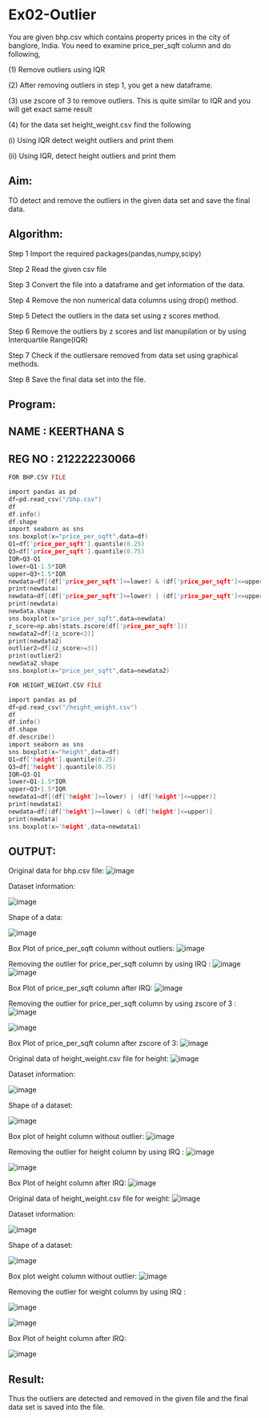 # Ex02-Outlier
You are given bhp.csv which contains property prices in the city of banglore, India. You need to examine price_per_sqft column and do following,

(1) Remove outliers using IQR

(2) After removing outliers in step 1, you get a new dataframe.

(3) use zscore of 3 to remove outliers. This is quite similar to IQR and you will get exact same result

(4) for the data set height_weight.csv find the following

(i) Using IQR detect weight outliers and print them

(ii) Using IQR, detect height outliers and print them

## Aim:
TO detect and remove the outliers in the given data set and save the final data.

## Algorithm:
Step 1 Import the required packages(pandas,numpy,scipy)

Step 2 Read the given csv file

Step 3 Convert the file into a dataframe and get information of the data.

Step 4 Remove the non numerical data columns using drop() method.

Step 5 Detect the outliers in the data set using z scores method.

Step 6 Remove the outliers by z scores and list manupilation or by using Interquartile Range(IQR)

Step 7 Check if the outliersare removed from data set using graphical methods.

Step 8 Save the final data set into the file.

## Program:

## NAME : KEERTHANA S
## REG NO : 212222230066
```C
FOR BHP.CSV FILE

import pandas as pd
df=pd.read_csv("/bhp.csv")
df
df.info()
df.shape
import seaborn as sns
sns.boxplot(x="price_per_sqft",data=df)
Q1=df['price_per_sqft'].quantile(0.25)
Q3=df['price_per_sqft'].quantile(0.75)
IQR=Q3-Q1
lower=Q1-1.5*IQR
upper=Q3+1.5*IQR
newdata=df[(df['price_per_sqft']>=lower) & (df['price_per_sqft']<=upper)]
print(newdata)
newdata=df[(df['price_per_sqft']>=lower) | (df['price_per_sqft']<=upper)]
print(newdata)
newdata.shape
sns.boxplot(x="price_per_sqft",data=newdata)
z_score=np.abs(stats.zscore(df['price_per_sqft']))
newdata2=df[(z_score<3)]
print(newdata2)
outlier2=df[(z_score>=3)]
print(outlier2)
newdata2.shape
sns.boxplot(x="price_per_sqft",data=newdata2)

FOR HEIGHT_WEIGHT.CSV FILE

import pandas as pd
df=pd.read_csv("/height_weight.csv")
df
df.info()
df.shape
df.describe()
import seaborn as sns
sns.boxplot(x="height",data=df)
Q1=df['height'].quantile(0.25)
Q3=df['height'].quantile(0.75)
IQR=Q3-Q1
lower=Q1-1.5*IQR
upper=Q3+1.5*IQR
newdata1=df[(df['height']>=lower) | (df['height']<=upper)]
print(newdata1)
newdata=df[(df['height']>=lower) & (df['height']<=upper)]
print(newdata)
sns.boxplot(x='height',data=newdata1)
```
## OUTPUT:
Original data for bhp.csv file:
![image](https://github.com/Keerthanasampathkumar/ODD2023---Datascience---Ex-02/assets/119477890/483db17f-65ea-48da-a4eb-565dc13b9f42)

Dataset information:

![image](https://github.com/Keerthanasampathkumar/ODD2023---Datascience---Ex-02/assets/119477890/628fa0f8-d843-4417-8105-9251ed87542b)

Shape of a data:

![image](https://github.com/Keerthanasampathkumar/ODD2023---Datascience---Ex-02/assets/119477890/b57a7bf5-dde2-439e-aa37-d7612fd5cf2a)

Box Plot of price_per_sqft column without outliers:
![image](https://github.com/Keerthanasampathkumar/ODD2023---Datascience---Ex-02/assets/119477890/c1604a39-f8bf-4d40-8976-2b80382747c6)

Removing the outlier for price_per_sqft column by using IRQ :
![image](https://github.com/Keerthanasampathkumar/ODD2023---Datascience---Ex-02/assets/119477890/5a544fdd-b038-470d-b007-1a372cb9a28a)
![image](https://github.com/Keerthanasampathkumar/ODD2023---Datascience---Ex-02/assets/119477890/efddbd34-cee5-41bd-80a9-ce4045440b3f)

Box Plot of price_per_sqft column after IRQ:
![image](https://github.com/Keerthanasampathkumar/ODD2023---Datascience---Ex-02/assets/119477890/225fa4c6-ba0a-475d-9fe4-805624dc9f5d)

Removing the outlier for price_per_sqft column by using zscore of 3 :
![image](https://github.com/Keerthanasampathkumar/ODD2023---Datascience---Ex-02/assets/119477890/1f4639fe-4d73-4377-a5e6-c7f432871039)

![image](https://github.com/Keerthanasampathkumar/ODD2023---Datascience---Ex-02/assets/119477890/64ec03f8-07e3-4c73-843b-f87876e92eef)

Box Plot of price_per_sqft column after zscore of 3:
![image](https://github.com/Keerthanasampathkumar/ODD2023---Datascience---Ex-02/assets/119477890/3ad47060-6318-4217-acaf-a8061ee9af33)

Original data of height_weight.csv file for height:
![image](https://github.com/Keerthanasampathkumar/ODD2023---Datascience---Ex-02/assets/119477890/79c7f351-7080-40c9-ac21-438dde0a6d19)

Dataset information:

![image](https://github.com/Keerthanasampathkumar/ODD2023---Datascience---Ex-02/assets/119477890/729a31e0-eef9-4e0f-80f4-759ac197acf7)

Shape of a dataset:

![image](https://github.com/Keerthanasampathkumar/ODD2023---Datascience---Ex-02/assets/119477890/8edcea6d-6b95-4f3b-a713-9a6077f0277a)


Box plot of height column without outlier:
![image](https://github.com/Keerthanasampathkumar/ODD2023---Datascience---Ex-02/assets/119477890/1e7ad805-3511-4275-abcc-9a5c99f16bdf)

Removing the outlier for height column by using IRQ :
![image](https://github.com/Keerthanasampathkumar/ODD2023---Datascience---Ex-02/assets/119477890/6a3fc22d-fcae-487e-8e41-6b8f19c15094)

![image](https://github.com/Keerthanasampathkumar/ODD2023---Datascience---Ex-02/assets/119477890/2c2caeab-deff-4361-9101-87a291146e1e)

Box Plot of height column after IRQ:
![image](https://github.com/Keerthanasampathkumar/ODD2023---Datascience---Ex-02/assets/119477890/6471fdc3-243e-4af1-963e-715d89549848)

Original data of height_weight.csv file for weight:
![image](https://github.com/Keerthanasampathkumar/ODD2023---Datascience---Ex-02/assets/119477890/cfc4293d-2a35-443c-a0da-ad23efe533b0)

Dataset information:


![image](https://github.com/Keerthanasampathkumar/ODD2023---Datascience---Ex-02/assets/119477890/76384c92-af1d-46d5-856b-60f091c06798)

Shape of a dataset:


![image](https://github.com/Keerthanasampathkumar/ODD2023---Datascience---Ex-02/assets/119477890/2069a380-d230-4e76-b0be-a915316e4306)

Box plot weight column without outlier:
![image](https://github.com/Keerthanasampathkumar/ODD2023---Datascience---Ex-02/assets/119477890/999ce487-d9f8-4aa0-9053-d5071c5e851c)

Removing the outlier for weight column by using IRQ :

![image](https://github.com/Keerthanasampathkumar/ODD2023---Datascience---Ex-02/assets/119477890/2d4495f9-c7e9-4eb8-8b4b-a5874cdb5b2f)

![image](https://github.com/Keerthanasampathkumar/ODD2023---Datascience---Ex-02/assets/119477890/0db57522-f7b7-4aa3-8b57-656dad5ac256)

Box Plot of height column after IRQ:


![image](https://github.com/Keerthanasampathkumar/ODD2023---Datascience---Ex-02/assets/119477890/1e88f828-e589-4123-a4b7-7831b4aded5d)

## Result:
Thus the outliers are detected and removed in the given file and the final data set is saved into the file.

